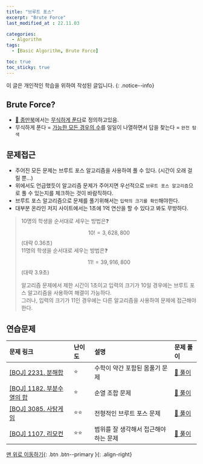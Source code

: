 ```yaml
---
title: "브루트 포스"
excerpt: "Brute Force"
last_modified_at : 22.11.03

categories:
  - Algorithm
tags:
  - [Basic Algorithm, Brute Force]

toc: true
toc_sticky: true
---
```

이 글은 개인적인 학습을 위하여 작성된 글입니다.
{: .notice--info}  

## Brute Force?
- [📖 종만북](https://product.kyobobook.co.kr/detail/S000001032946)에서는 <u>무식하게 푼다</u>로 정의하고있음.
- 무식하게 푼다 = <u>가능한 모든 경우의 수</u>를 일일이 나열하면서 답을 찾는다 = `완전 탐색`

## 문제접근
- 주어진 모든 문제는 브루트 포스 알고리즘을 사용하여 풀 수 있다. (시간이 오래 걸릴 뿐...)
- 위에서도 언급했듯이 알고리즘 문제가 주어지면 우선적으로 `브루트 포스 알고리즘`으로 풀 수 있는지를 체크하는 것이 바람직하다.
- 브루트 포스 알고리즘으로 문제를 풀기위해서는 `입력의 크기를 확인`해야한다.
- 대부분 온라인 저지 사이트에서는 1초에 1억 연산을 할 수 있다고 봐도 무방하다.

> 10명의 학생을 순서대로 세우는 방법은❓ $$10! = 3,628,800$$  (대략 0.36초)  
> 11명의 학생을 순서대로 세우는 방법은❓ $$11! = 39,916,800$$ (대략 3.9초)  
> 
> 알고리즘 문제에서 제한 시간이 1초이고 입력의 크기가 10일 경우에는 브루트 포스 알고리즘을 사용하여 해결이 가능하다.  
> 그러나, 입력의 크기가 11인 경우에는 다른 알고리즘을 사용하여 문제에 접근해야 한다.

## 연습문제

|문제 링크|난이도|설명|문제 풀이|
|:---|:---|:---|:---|
|[[BOJ] 2231. 분해합](https://www.acmicpc.net/problem/2231)|⭐| 수학이 약간 포함된 몸풀기 문제 |[📖 풀이](/acmicpc/2231)|
|[[BOJ] 1182. 부분수열의 합](https://www.acmicpc.net/problem/1182)|⭐| 순열 조합 문제 |[📖 풀이](/acmicpc/1182)|
|[[BOJ] 3085. 사탕게임](https://www.acmicpc.net/problem/3085)|⭐⭐| 전형적인 브루트 포스 문제 |[📖 풀이](/acmicpc/3085)|
|[[BOJ] 1107. 리모컨](https://www.acmicpc.net/problem/1107)|⭐⭐| 범위를 잘 생각해서 접근해야 하는 문제 |[📖 풀이](/acmicpc/1107)|


[맨 위로 이동하기](#){: .btn .btn--primary }{: .align-right}